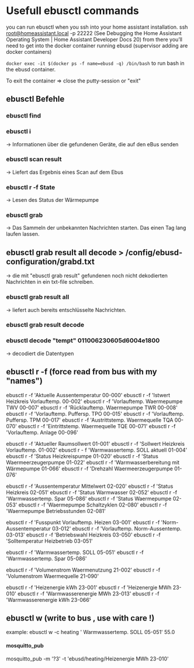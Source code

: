 # Usefull ebusctl commands
you can run ebusctl when you ssh into your home assistant installation.
ssh root@homeassistant.local -p 22222 
(See Debugging the Home Assistant Operating System | Home Assistant Developer Docs 20)
from there you’ll need to get into the docker container running ebusd (supervisor adding are docker containers)

``docker exec -it $(docker ps -f name=ebusd -q) /bin/bash`` to run bash in the ebusd container.

To exit the container => close the putty-session or "exit"

## ebusctl Befehle 

### ebusctl find

### ebusctl i 
-> Informationen über die gefundenen Geräte, die auf den eBus senden

### ebusctl scan result 
-> Liefert das Ergebnis eines Scan auf dem Ebus

### ebusctl r -f State 
-> Lesen des Status der Wärmepumpe

### ebusctl grab 
-> Das Sammeln der unbekannten Nachrichten starten. Das einen Tag lang laufen lassen.

## ebusctl grab result all decode > /config/ebusd-configuration/grabd.txt
-> die mit "ebusctl grab result" gefundenen noch nicht dekodierten Nachrichten in ein txt-file schreiben.

### ebusctl grab result all
 -> liefert auch bereits entschlüsselte Nachrichten.

### ebusctl grab result decode
### ebusctl decode "tempt" 011006230605d6004e1800 
 -> decodiert die Datentypen

## ebusctl r -f (force read from bus with my "names")

ebusctl r -f  'Aktuelle Aussentemperatur 00-000'
ebusctl r -f  'Istwert Heizkreis Vorlauftemp. 00-002'
ebusctl r -f  'Vorlauftemp. Waermepumpe TWV 00-007'
ebusctl r -f  'Rücklauftemp. Waermepumpe TWR 00-008'
ebusctl r -f  'Vorlauftemp. Puffersp. TPO 00-015'
ebusctl r -f  'Vorlauftemp. Puffersp. TPM 00-017'
ebusctl r -f  'Austrittstemp. Waermequelle TQA 00-070'
ebusctl r -f  'Eintrittstemp. Waermequelle TQE 00-071'
ebusctl r -f  'Vorlauftemp. Anlage 00-096'

ebusctl r -f  'Aktueller Raumsollwert 01-001'
ebusctl r -f  'Sollwert Heizkreis Vorlauftemp. 01-002'
ebusctl r - f 'Warmwassertemp. SOLL aktuell 01-004'
ebusctl r -f  'Status Heizkreispumpe 01-020'
ebusctl r -f  'Status Waermeerzeugerpumpe 01-022'
ebusctl r -f  'Warmwasserbereitung mit Wärmepumpe 01-066'
ebusctl r -f  'Drehzahl Waermeerzeugerpumpe 01-076'

ebusctl r -f  'Aussentemperatur Mittelwert 02-020'
ebusctl r -f  'Status Heizkreis 02-051'
ebusctl r -f  'Status Warmwasser 02-052'
ebusctl r -f  'Warmwassertemp. Spar 05-086'
ebusctl r -f  'Status Waermepumpe 02-053'
ebusctl r -f  'Waermepumpe Schaltzyklen 02-080'
ebusctl r -f  'Waermepumpe Betriebsstunden 02-081'

ebusctl r -f  'Fusspunkt Vorlauftemp. Heizen 03-001'
ebusctl r -f  'Norm-Aussentemperatur 03-012'
ebusctl r -f  'Vorlauftemp. Norm-Aussentemp. 03-013'
ebusctl r -f  'Betriebswahl Heizkreis 03-050'
ebusctl r -f  'Solltemperatur Heizbetrieb 03-051'

ebusctl r -f  'Warmwassertemp. SOLL 05-051'
ebusctl r -f  'Warmwassertemp. Spar 05-086'

ebusctl r -f  'Volumenstrom Waermenutzung 21-002'
ebusctl r -f  'Volumenstrom Waermequelle 21-090'

ebusctl r -f  'Heizenergie kWh 23-001'
ebusctl r -f  'Heizenergie MWh 23-010'
ebusctl r -f  'Warmwasserenergie MWh 23-013'
ebusctl r -f  'Warmwasserenergie kWh 23-066'

## ebusctl w (write to bus , use with care !)
example:
ebusctl w -c heating ' Warmwassertemp. SOLL 05-051' 55.0

#### mosquitto_pub

mosquitto_pub -m '?3' -t 'ebusd/heating/Heizenergie MWh 23-010'


